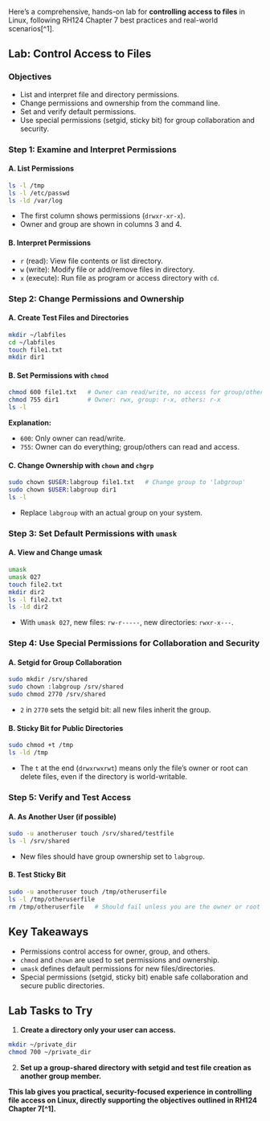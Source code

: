 Here’s a comprehensive, hands-on lab for **controlling access to files** in Linux, following RH124 Chapter 7 best practices and real-world scenarios[^1].

## **Lab: Control Access to Files**

### **Objectives**

- List and interpret file and directory permissions.
- Change permissions and ownership from the command line.
- Set and verify default permissions.
- Use special permissions (setgid, sticky bit) for group collaboration and security.


### **Step 1: Examine and Interpret Permissions**

#### **A. List Permissions**

```bash
ls -l /tmp
ls -l /etc/passwd
ls -ld /var/log
```

- The first column shows permissions (`drwxr-xr-x`).
- Owner and group are shown in columns 3 and 4.


#### **B. Interpret Permissions**

- `r` (read): View file contents or list directory.
- `w` (write): Modify file or add/remove files in directory.
- `x` (execute): Run file as program or access directory with `cd`.


### **Step 2: Change Permissions and Ownership**

#### **A. Create Test Files and Directories**

```bash
mkdir ~/labfiles
cd ~/labfiles
touch file1.txt
mkdir dir1
```


#### **B. Set Permissions with `chmod`**

```bash
chmod 600 file1.txt   # Owner can read/write, no access for group/others
chmod 755 dir1        # Owner: rwx, group: r-x, others: r-x
ls -l
```

**Explanation:**

- `600`: Only owner can read/write.
- `755`: Owner can do everything; group/others can read and access.


#### **C. Change Ownership with `chown` and `chgrp`**

```bash
sudo chown $USER:labgroup file1.txt   # Change group to 'labgroup'
sudo chown $USER:labgroup dir1
ls -l
```

- Replace `labgroup` with an actual group on your system.


### **Step 3: Set Default Permissions with `umask`**

#### **A. View and Change umask**

```bash
umask
umask 027
touch file2.txt
mkdir dir2
ls -l file2.txt
ls -ld dir2
```

- With `umask 027`, new files: `rw-r-----`, new directories: `rwxr-x---`.


### **Step 4: Use Special Permissions for Collaboration and Security**

#### **A. Setgid for Group Collaboration**

```bash
sudo mkdir /srv/shared
sudo chown :labgroup /srv/shared
sudo chmod 2770 /srv/shared
```

- `2` in `2770` sets the setgid bit: all new files inherit the group.


#### **B. Sticky Bit for Public Directories**

```bash
sudo chmod +t /tmp
ls -ld /tmp
```

- The `t` at the end (`drwxrwxrwt`) means only the file’s owner or root can delete files, even if the directory is world-writable.


### **Step 5: Verify and Test Access**

#### **A. As Another User (if possible)**

```bash
sudo -u anotheruser touch /srv/shared/testfile
ls -l /srv/shared
```

- New files should have group ownership set to `labgroup`.


#### **B. Test Sticky Bit**

```bash
sudo -u anotheruser touch /tmp/otheruserfile
ls -l /tmp/otheruserfile
rm /tmp/otheruserfile   # Should fail unless you are the owner or root
```


## **Key Takeaways**

- Permissions control access for owner, group, and others.
- `chmod` and `chown` are used to set permissions and ownership.
- `umask` defines default permissions for new files/directories.
- Special permissions (setgid, sticky bit) enable safe collaboration and secure public directories.


## **Lab Tasks to Try**

1. **Create a directory only your user can access.**

```bash
mkdir ~/private_dir
chmod 700 ~/private_dir
```

2. **Set up a group-shared directory with setgid and test file creation as another group member.**

**This lab gives you practical, security-focused experience in controlling file access on Linux, directly supporting the objectives outlined in RH124 Chapter 7[^1].**